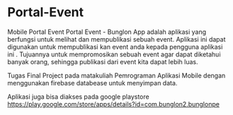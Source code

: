 # Portal-Event
Mobile Portal Event
Portal Event - Bunglon App adalah aplikasi yang berfungsi untuk melihat dan mempublikasi sebuah event.
Aplikasi ini dapat digunakan untuk mempublikasi kan event anda kepada pengguna aplikasi ini . Tujuannya untuk mempromosikan
sebuah event agar dapat diketahui banyak orang, sehingga publikasi dari event kita dapat lebih luas.

Tugas Final Project pada matakuliah Pemrograman Aplikasi Mobile dengan menggunakan firebase databease untuk menyimpan data.

Aplikasi juga bisa diakses pada google playstore https://play.google.com/store/apps/details?id=com.bunglon2.bunglonpe
